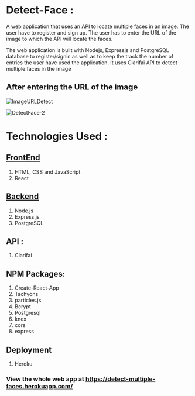 # Detect-Face : 
A web application that uses an API to locate multiple faces in an image. 
The user have to register and sign up. The user has to enter the URL of the image to which the API will locate the faces.

The web application is built with Nodejs, Expressjs and PostgreSQL database to register/signin as well as to keep the track the number of entries the user have used the application. It uses Clarifai API to detect multiple faces in the image

## After entering the URL of the image

![ImageURLDetect](https://user-images.githubusercontent.com/77842816/113438986-4f3cd200-9407-11eb-9e5a-fa6fdf502278.jpg)

![DetectFace-2](https://user-images.githubusercontent.com/77842816/113439074-71365480-9407-11eb-951e-11af4967d19c.jpg)


# Technologies Used :
## [FrontEnd](https://github.com/Lmath2001/DetectFace-frontend)
1. HTML, CSS and JavaScript
2. React

## [Backend](https://github.com/Lmath2001/DetectFace-backend)
1. Node.js
2. Express.js
3. PostgreSQL

## API :
1. Clarifai

## NPM Packages:
1. Create-React-App
2. Tachyons
3. particles.js
4. Bcrypt
5. Postgresql
6. knex
7. cors
8. express

## Deployment  
1. Heroku

### View the whole web app at https://detect-multiple-faces.herokuapp.com/














